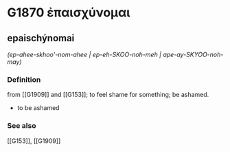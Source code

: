 # G1870 ἐπαισχύνομαι

## epaischýnomai

_(ep-ahee-skhoo'-nom-ahee | ep-eh-SKOO-noh-meh | ape-ay-SKYOO-noh-may)_

### Definition

from [[G1909]] and [[G153]]; to feel shame for something; be ashamed.

- to be ashamed

### See also

[[G153]], [[G1909]]


